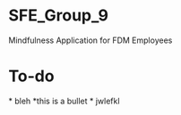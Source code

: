 # SFE_Group_9
Mindfulness Application for FDM Employees
<br/>
<h1>To-do</h1>
*  bleh
*this is a bullet
* jwlefkl
